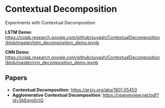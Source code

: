 # Contextual Decomposition

Experiments with Contextual Decomposition

__LSTM Demo:__ https://colab.research.google.com/github/suyash/ContextualDecomposition/blob/master/lstm_decomposition_demo.ipynb

__CNN Demo:__ https://colab.research.google.com/github/suyash/ContextualDecomposition/blob/master/cnn_decomposition_demo.ipynb

## Papers

- __Contextual Decomposition__: https://arxiv.org/abs/1801.05453
- __Agglomerative Contextual Decomposition__: https://openreview.net/pdf?id=SkEqro0ctQ
